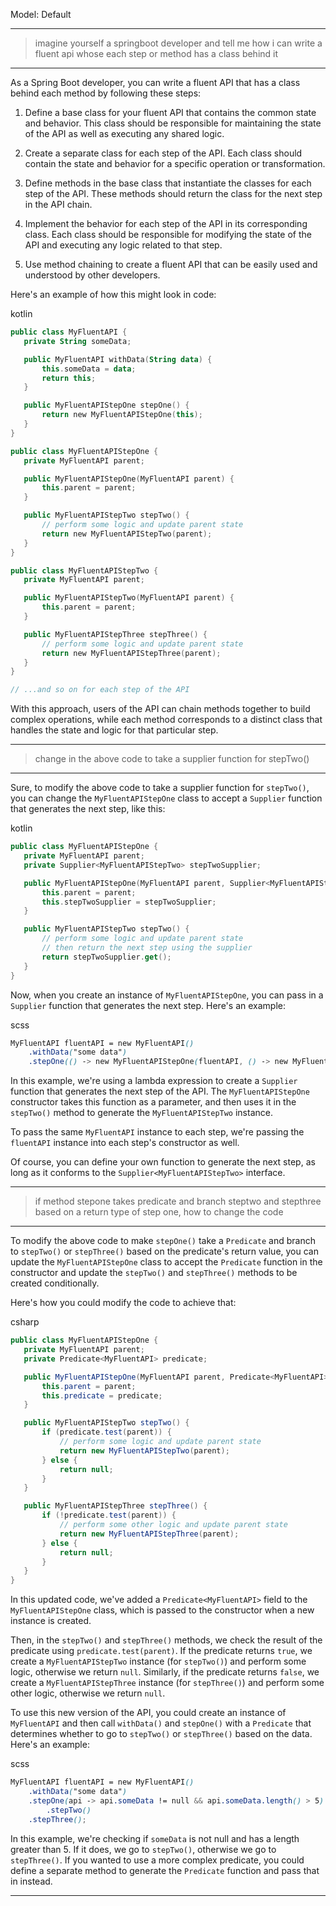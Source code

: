 Model: Default

---

> imagine yourself a springboot developer and tell me how i can write a fluent api whose each step or method has a class behind it

---

As a Spring Boot developer, you can write a fluent API that has a class behind each method by following these steps:

1.  Define a base class for your fluent API that contains the common state and behavior. This class should be responsible for maintaining the state of the API as well as executing any shared logic.
    
2.  Create a separate class for each step of the API. Each class should contain the state and behavior for a specific operation or transformation.
    
3.  Define methods in the base class that instantiate the classes for each step of the API. These methods should return the class for the next step in the API chain.
    
4.  Implement the behavior for each step of the API in its corresponding class. Each class should be responsible for modifying the state of the API and executing any logic related to that step.
    
5.  Use method chaining to create a fluent API that can be easily used and understood by other developers.
    

Here's an example of how this might look in code:

kotlin

```kotlin
public class MyFluentAPI {
   private String someData;

   public MyFluentAPI withData(String data) {
       this.someData = data;
       return this;
   }

   public MyFluentAPIStepOne stepOne() {
       return new MyFluentAPIStepOne(this);
   }
}

public class MyFluentAPIStepOne {
   private MyFluentAPI parent;

   public MyFluentAPIStepOne(MyFluentAPI parent) {
       this.parent = parent;
   }

   public MyFluentAPIStepTwo stepTwo() {
       // perform some logic and update parent state
       return new MyFluentAPIStepTwo(parent);
   }
}

public class MyFluentAPIStepTwo {
   private MyFluentAPI parent;

   public MyFluentAPIStepTwo(MyFluentAPI parent) {
       this.parent = parent;
   }

   public MyFluentAPIStepThree stepThree() {
       // perform some logic and update parent state
       return new MyFluentAPIStepThree(parent);
   }
}

// ...and so on for each step of the API
```

With this approach, users of the API can chain methods together to build complex operations, while each method corresponds to a distinct class that handles the state and logic for that particular step.

---

> change in the above code to take a supplier function for stepTwo()

---

Sure, to modify the above code to take a supplier function for `stepTwo()`, you can change the `MyFluentAPIStepOne` class to accept a `Supplier` function that generates the next step, like this:

kotlin

```kotlin
public class MyFluentAPIStepOne {
   private MyFluentAPI parent;
   private Supplier<MyFluentAPIStepTwo> stepTwoSupplier;

   public MyFluentAPIStepOne(MyFluentAPI parent, Supplier<MyFluentAPIStepTwo> stepTwoSupplier) {
       this.parent = parent;
       this.stepTwoSupplier = stepTwoSupplier;
   }

   public MyFluentAPIStepTwo stepTwo() {
       // perform some logic and update parent state
       // then return the next step using the supplier
       return stepTwoSupplier.get();
   }
}
```

Now, when you create an instance of `MyFluentAPIStepOne`, you can pass in a `Supplier` function that generates the next step. Here's an example:

scss

```scss
MyFluentAPI fluentAPI = new MyFluentAPI()
    .withData("some data")
    .stepOne(() -> new MyFluentAPIStepOne(fluentAPI, () -> new MyFluentAPIStepTwo(fluentAPI, () -> new MyFluentAPIStepThree(fluentAPI))));
```

In this example, we're using a lambda expression to create a `Supplier` function that generates the next step of the API. The `MyFluentAPIStepOne` constructor takes this function as a parameter, and then uses it in the `stepTwo()` method to generate the `MyFluentAPIStepTwo` instance.

To pass the same `MyFluentAPI` instance to each step, we're passing the `fluentAPI` instance into each step's constructor as well.

Of course, you can define your own function to generate the next step, as long as it conforms to the `Supplier<MyFluentAPIStepTwo>` interface.

---

> if method stepone takes predicate and branch steptwo and stepthree based on a return type of step one, how to change the code

---

To modify the above code to make `stepOne()` take a `Predicate` and branch to `stepTwo()` or `stepThree()` based on the predicate's return value, you can update the `MyFluentAPIStepOne` class to accept the `Predicate` function in the constructor and update the `stepTwo()` and `stepThree()` methods to be created conditionally.

Here's how you could modify the code to achieve that:

csharp

```csharp
public class MyFluentAPIStepOne {
   private MyFluentAPI parent;
   private Predicate<MyFluentAPI> predicate;

   public MyFluentAPIStepOne(MyFluentAPI parent, Predicate<MyFluentAPI> predicate) {
       this.parent = parent;
       this.predicate = predicate;
   }

   public MyFluentAPIStepTwo stepTwo() {
       if (predicate.test(parent)) {
           // perform some logic and update parent state
           return new MyFluentAPIStepTwo(parent);
       } else {
           return null;
       }
   }

   public MyFluentAPIStepThree stepThree() {
       if (!predicate.test(parent)) {
           // perform some other logic and update parent state
           return new MyFluentAPIStepThree(parent);
       } else {
           return null;
       }
   }
}
```

In this updated code, we've added a `Predicate<MyFluentAPI>` field to the `MyFluentAPIStepOne` class, which is passed to the constructor when a new instance is created.

Then, in the `stepTwo()` and `stepThree()` methods, we check the result of the predicate using `predicate.test(parent)`. If the predicate returns `true`, we create a `MyFluentAPIStepTwo` instance (for `stepTwo()`) and perform some logic, otherwise we return `null`. Similarly, if the predicate returns `false`, we create a `MyFluentAPIStepThree` instance (for `stepThree()`) and perform some other logic, otherwise we return `null`.

To use this new version of the API, you could create an instance of `MyFluentAPI` and then call `withData()` and `stepOne()` with a `Predicate` that determines whether to go to `stepTwo()` or `stepThree()` based on the data. Here's an example:

scss

```scss
MyFluentAPI fluentAPI = new MyFluentAPI()
    .withData("some data")
    .stepOne(api -> api.someData != null && api.someData.length() > 5)
        .stepTwo()
    .stepThree();
```

In this example, we're checking if `someData` is not null and has a length greater than 5. If it does, we go to `stepTwo()`, otherwise we go to `stepThree()`. If you wanted to use a more complex predicate, you could define a separate method to generate the `Predicate` function and pass that in instead.

---